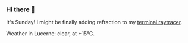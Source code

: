 ### Hi there :wave:

It's Sunday! I might be finally adding refraction to my [terminal raytracer](https://github.com/bewuethr/bash-raytracer).

Weather in Lucerne: clear, at +15°C.
